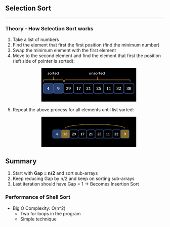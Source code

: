 ## Selection Sort
---
### Theory - How Selection Sort works
1) Take a list of numbers
2) Find the element that first the first position (find the minimum number)
3) Swap the minimum element with the first element
4) Move to the second element and find the element that first the position (left side of pointer is sorted): <p align="center"><img src="Images/sides.png" width="300"></p>
5) Repeat the above process for all elements until list sorted: <p align="center"><img src="Images/swap.png" width="300"></p>
## Summary
1) Start with **Gap = n/2** and sort sub-arrays
2) Keep reducing Gap by n/2 and keep on sorting sub-arrays
3) Last iteration should have Gap = 1 -> Becomes Insertion Sort
### Performance of Shell Sort
- Big O Complexity: O(n^2)
    - Two for loops in the program
    - Simple technique